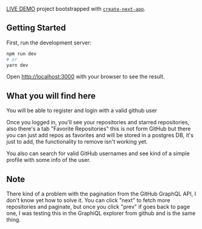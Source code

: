 [LIVE DEMO](https://github-graphql-api-test.vercel.app/) project bootstrapped with [`create-next-app`](https://github.com/vercel/next.js/tree/canary/packages/create-next-app).

## Getting Started

First, run the development server:

```bash
npm run dev
# or
yarn dev
```

Open [http://localhost:3000](http://localhost:3000) with your browser to see the result.

## What you will find here

You will be able to register and login with a valid github user

Once you logged in, you'll see your repositories and starred repositories, also there's a tab "Favorite Repositories" this is not form GitHub but there you can just add repos as favorites and will be stored in a postgres DB, it's just to add, the functionality to remove isn't working yet.

You also can search for valid GitHub usernames and see kind of a simple profile with some info of the user.

## Note

There kind of a problem with the pagination from the GitHub GraphQL API, I don't know yet how to solve it. You can click "next" to fetch more repositories and paginate, but once you click "prev" if goes back to page one, I was testing this in the GraphiQL explorer from github and is the same thing.
